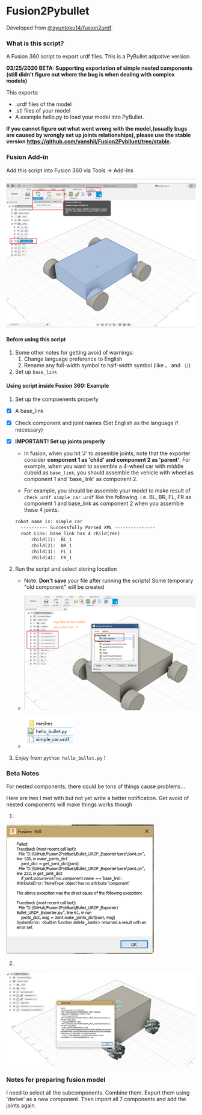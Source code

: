 # Fusion2Pybullet

Developed from [@syuntoku14/fusion2urdf](https://github.com/syuntoku14/fusion2urdf). 

### What is this script?

A Fusion 360 script to export urdf files. This is a PyBullet adpative version. 

**03/25/2020 BETA: Supporting exportation of  simple nested components (still didn't figure out where the bug is when dealing with complex models)**

This exports:

* .urdf files of the model
* .stl files of your model
* A example hello.py to load your model into PyBullet.

**If you cannot figure out what went wrong with the model,(usually bugs are caused by wrongly set up joints relationships), please  use the stable version https://github.com/yanshil/Fusion2Pyblluet/tree/stable.**

### Fusion Add-in
Add this script into Fusion 360 via Tools -> Add-Ins

![](https://github.com/yanshil/fusion2urdf/blob/images/addin.png)

#### Before using this script

1. Some other notes for getting avoid of warnings: 
   1. Change language preference to English
   2. Rename any full-width symbol to half-width symbol (like `。` and `（）`)
2. Set up `base_link`

#### Using script inside Fusion 360: Example

1. Set up the compoenents properly

- [x] A base_link

- [x] Check component and joint names (Set English as the language if necessary)

- [x] **IMPORTANT! Set up joints properly**
	
	* In fusion, when you hit 'J' to assemble joints, note that the exporter consider **component 1 as 'child' and component 2 as 'parent'**. For example, when you want to assemble a 4-wheel car with middle cuboid as `base_link`, you should assemble the vehicle with wheel as component 1 and 'base_link' as component 2.

	* For example, you should be assemble your model to make result of `check_urdf simple_car.urdf`  like the following. i.e. BL, BR, FL, FR as component 1 and base_link as component 2 when you assemble these 4 joints.
	```
    robot name is: simple_car
	  ---------- Successfully Parsed XML ---------------
	  root Link: base_link has 4 child(ren)
	      child(1):  BL_1
	      child(2):  BR_1
	      child(3):  FL_1
	      child(4):  FR_1
	```

2. Run the script and select storing location
   * Note: **Don't save** your file after running the scripts! Some temporary "old component" will be created
   
   * ![](https://github.com/yanshil/fusion2urdf/blob/images/2.png)
   
   * ![](https://github.com/yanshil/fusion2urdf/blob/images/files.png)
   
3. Enjoy from `python hello_bullet.py` !



### Beta Notes

For nested components, there could be tons of things cause problems... 

Here are two I met with but not yet write a better notification. Get avoid of nested components will make things works though

1. 

![](./Errors/1.PNG)

2. 

![](./Errors/2.PNG)

### Notes for preparing fusion model

I need to select all the subcomponents. Combine them. Export them using 'derive' as a new component. Then import all 7 components and add the joints again.
